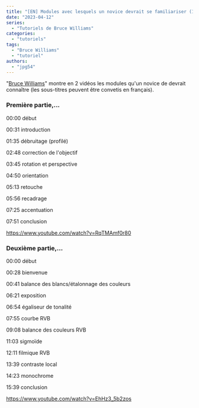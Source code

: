 ```yaml
---
title: "[EN] Modules avec lesquels un novice devrait se familiariser (1ère et 2ème partie)"
date: "2023-04-12"
series:
  - "Tutoriels de Bruce Williams"
categories: 
  - "tutoriels"
tags: 
  - "Bruce Williams"
  - "tutoriel"
authors:
  - "jpg54"  
---
```

"[Bruce Williams](https://www.youtube.com/@olivierparlephoto)" montre en 2 vidéos les modules qu'un novice de devrait connaître (les sous-titres peuvent être 
convetis en français).

<!-- more -->

### Première partie,...
00:00 début

00:31 introduction 

01:35 débruitage (profilé) 

02:48 correction de l'objectif 

03:45 rotation et perspective 

04:50 orientation 

05:13 retouche

05:56 recadrage 

07:25 accentuation 

07:51 conclusion

https://www.youtube.com/watch?v=RqTMAmf0r80

### Deuxième partie,...
00:00 début

00:28 bienvenue 

00:41 balance des blancs/étalonnage des couleurs

06:21 exposition 

06:54 égaliseur de tonalité 

07:55 courbe RVB 

09:08 balance des couleurs RVB 

11:03 sigmoïde 

12:11 filmique RVB 

13:39 contraste local 

14:23 monochrome 

15:39 conclusion

https://www.youtube.com/watch?v=EhHz3_5b2zos

